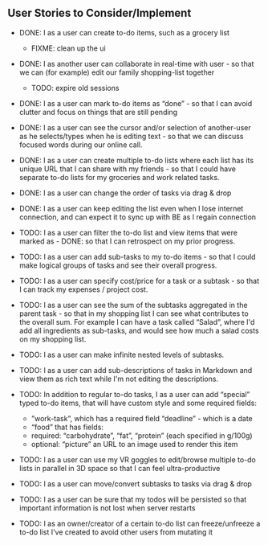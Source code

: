 ## User Stories to Consider/Implement
- DONE: I as a user can create to-do items, such as a grocery list
  - FIXME: clean up the ui

- DONE: I as another user can collaborate in real-time with user - so that we
can (for example) edit our family shopping-list together
  - TODO: expire old sessions

- DONE: I as a user can mark to-do items as “done” - so that I can avoid clutter and focus on
things that are still pending

- DONE: I as a user can see the cursor and/or selection of another-user as he selects/types
when he is editing text - so that we can discuss focused words during our online call.

- DONE: I as a user can create multiple to-do lists where each list has its unique URL that I
can share with my friends - so that I could have separate to-do lists for my groceries
and work related tasks.

- DONE: I as a user can change the order of tasks via drag & drop

- DONE: I as a user can keep editing the list even when I lose internet connection, and can
expect it to sync up with BE as I regain connection

- TODO: I as a user can filter the to-do list and view items that were marked as - DONE: so that I
can retrospect on my prior progress.

- TODO: I as a user can add sub-tasks to my to-do items - so that I could make logical groups
of tasks and see their overall progress.

- TODO: I as a user can specify cost/price for a task or a subtask - so that I can track my
expenses / project cost.

- TODO: I as a user can see the sum of the subtasks aggregated in the parent task - so that in
my shopping list I can see what contributes to the overall sum. For example I can
have a task called “Salad”, where I'd add all ingredients as sub-tasks, and would see
how much a salad costs on my shopping list.

- TODO: I as a user can make infinite nested levels of subtasks.

- TODO: I as a user can add sub-descriptions of tasks in Markdown and view them as rich
text while I'm not editing the descriptions.

- TODO: In addition to regular to-do tasks, I as a user can add “special” typed to-do items, that
will have custom style and some required fields:
  - ”work-task”, which has a required field “deadline” - which is a date
  - “food” that has fields:
  - required: “carbohydrate”, “fat”, “protein” (each specified in g/100g)
  - optional: “picture” an URL to an image used to render this item

- TODO: I as a user can use my VR goggles to edit/browse multiple to-do lists in parallel in 3D
space so that I can feel ultra-productive

- TODO: I as a user can move/convert subtasks to tasks via drag & drop

- TODO: I as a user can be sure that my todos will be persisted so that important information
is not lost when server restarts

- TODO: I as an owner/creator of a certain to-do list can freeze/unfreeze a to-do list I've
created to avoid other users from mutating it
